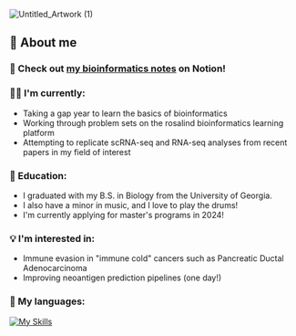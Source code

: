 ![Untitled_Artwork (1)](https://github.com/lenarayneallen/lenarayneallen/assets/124638335/8f1e607f-49e9-45e3-a11b-eae9e27c0cb8)

## 🧪 About me
### :dna: Check out [my bioinformatics notes](https://fluffy-adasaurus-ac9.notion.site/Lena-s-bioinformatics-notes-b0f9872b936f416487f18474ede29ba9) on Notion!
### 👩‍💻 I'm currently:
* Taking a gap year to learn the basics of bioinformatics 
* Working through problem sets on the rosalind bioinformatics learning platform
* Attempting to replicate scRNA-seq and RNA-seq analyses from recent papers in my field of interest

### 📘 Education:
* I graduated with my B.S. in Biology from the University of Georgia.
* I also have a minor in music, and I love to play the drums!
* I'm currently applying for master's programs in 2024!
  
### 💡 I'm interested in:
* Immune evasion in "immune cold" cancers such as Pancreatic Ductal Adenocarcinoma
* Improving neoantigen prediction pipelines (one day!)

### 🌟 My languages:
[![My Skills](https://skillicons.dev/icons?i=r,python&theme=light)](https://skillicons.dev)


<!--
**lenarayneallen/lenarayneallen** is a ✨ _special_ ✨ repository because its `README.md` (this file) appears on your GitHub profile.

Here are some ideas to get you started:

- 🔭 I’m currently working on ...
- 🌱 I’m currently learning ...
- 👯 I’m looking to collaborate on ...
- 🤔 I’m looking for help with ...
- 💬 Ask me about ...
- 📫 How to reach me: ...
- 😄 Pronouns: ...
- ⚡ Fun fact: ...
-->
